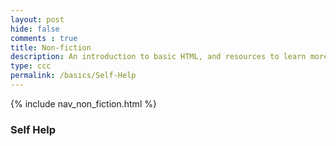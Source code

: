```yaml
---
layout: post
hide: false
comments : true
title: Non-fiction
description: An introduction to basic HTML, and resources to learn more.
type: ccc
permalink: /basics/Self-Help
---
```

{% include nav_non_fiction.html %}

### Self Help